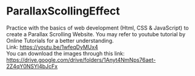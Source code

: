 # ParallaxScollingEffect
Practice with the basics of web development (Html, CSS &amp; JavaScript) to create a Parallax Scrolling Website. 
You may refer to youtube tutorial by Online Tutorials for a better understanding. <br>
Link: https://youtu.be/1wfeqDyMUx4 <br>
You can download the images through this link: 
https://drive.google.com/drive/folders/1Anyt4NmNps76aet-2Z4qY0NSYl4bJcFx
